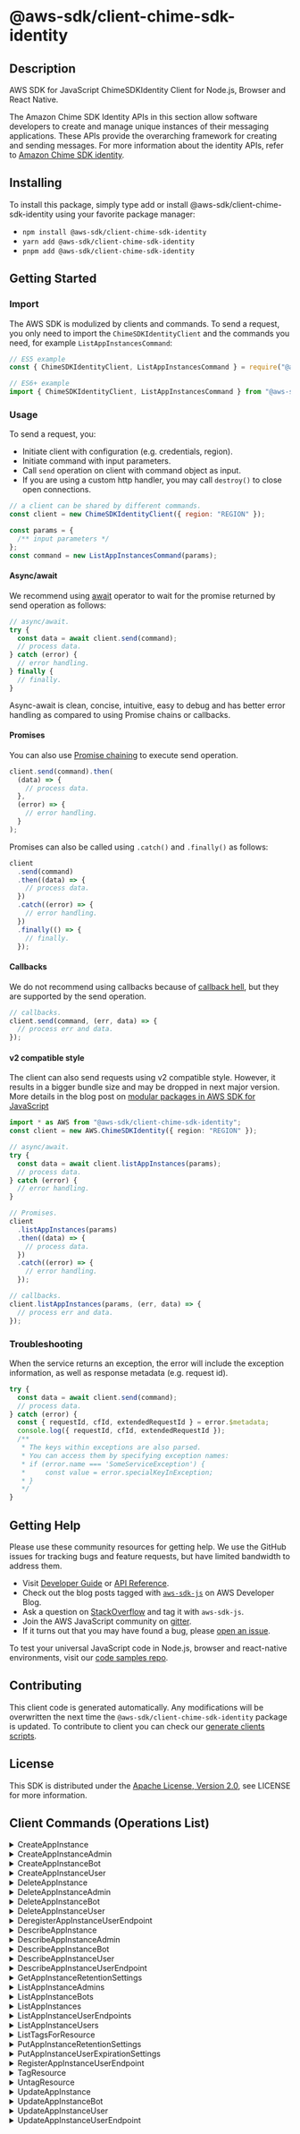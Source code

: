 <!-- generated file, do not edit directly -->

# @aws-sdk/client-chime-sdk-identity

## Description

AWS SDK for JavaScript ChimeSDKIdentity Client for Node.js, Browser and React Native.

<p>The Amazon Chime SDK Identity APIs in this section allow software developers to create
and manage unique instances of their messaging applications. These APIs provide the
overarching framework for creating and sending messages. For more information about the
identity APIs, refer to <a href="https://docs.aws.amazon.com/chime/latest/APIReference/API_Operations_Amazon_Chime_SDK_Identity.html">Amazon Chime SDK identity</a>.</p>

## Installing

To install this package, simply type add or install @aws-sdk/client-chime-sdk-identity
using your favorite package manager:

- `npm install @aws-sdk/client-chime-sdk-identity`
- `yarn add @aws-sdk/client-chime-sdk-identity`
- `pnpm add @aws-sdk/client-chime-sdk-identity`

## Getting Started

### Import

The AWS SDK is modulized by clients and commands.
To send a request, you only need to import the `ChimeSDKIdentityClient` and
the commands you need, for example `ListAppInstancesCommand`:

```js
// ES5 example
const { ChimeSDKIdentityClient, ListAppInstancesCommand } = require("@aws-sdk/client-chime-sdk-identity");
```

```ts
// ES6+ example
import { ChimeSDKIdentityClient, ListAppInstancesCommand } from "@aws-sdk/client-chime-sdk-identity";
```

### Usage

To send a request, you:

- Initiate client with configuration (e.g. credentials, region).
- Initiate command with input parameters.
- Call `send` operation on client with command object as input.
- If you are using a custom http handler, you may call `destroy()` to close open connections.

```js
// a client can be shared by different commands.
const client = new ChimeSDKIdentityClient({ region: "REGION" });

const params = {
  /** input parameters */
};
const command = new ListAppInstancesCommand(params);
```

#### Async/await

We recommend using [await](https://developer.mozilla.org/en-US/docs/Web/JavaScript/Reference/Operators/await)
operator to wait for the promise returned by send operation as follows:

```js
// async/await.
try {
  const data = await client.send(command);
  // process data.
} catch (error) {
  // error handling.
} finally {
  // finally.
}
```

Async-await is clean, concise, intuitive, easy to debug and has better error handling
as compared to using Promise chains or callbacks.

#### Promises

You can also use [Promise chaining](https://developer.mozilla.org/en-US/docs/Web/JavaScript/Guide/Using_promises#chaining)
to execute send operation.

```js
client.send(command).then(
  (data) => {
    // process data.
  },
  (error) => {
    // error handling.
  }
);
```

Promises can also be called using `.catch()` and `.finally()` as follows:

```js
client
  .send(command)
  .then((data) => {
    // process data.
  })
  .catch((error) => {
    // error handling.
  })
  .finally(() => {
    // finally.
  });
```

#### Callbacks

We do not recommend using callbacks because of [callback hell](http://callbackhell.com/),
but they are supported by the send operation.

```js
// callbacks.
client.send(command, (err, data) => {
  // process err and data.
});
```

#### v2 compatible style

The client can also send requests using v2 compatible style.
However, it results in a bigger bundle size and may be dropped in next major version. More details in the blog post
on [modular packages in AWS SDK for JavaScript](https://aws.amazon.com/blogs/developer/modular-packages-in-aws-sdk-for-javascript/)

```ts
import * as AWS from "@aws-sdk/client-chime-sdk-identity";
const client = new AWS.ChimeSDKIdentity({ region: "REGION" });

// async/await.
try {
  const data = await client.listAppInstances(params);
  // process data.
} catch (error) {
  // error handling.
}

// Promises.
client
  .listAppInstances(params)
  .then((data) => {
    // process data.
  })
  .catch((error) => {
    // error handling.
  });

// callbacks.
client.listAppInstances(params, (err, data) => {
  // process err and data.
});
```

### Troubleshooting

When the service returns an exception, the error will include the exception information,
as well as response metadata (e.g. request id).

```js
try {
  const data = await client.send(command);
  // process data.
} catch (error) {
  const { requestId, cfId, extendedRequestId } = error.$metadata;
  console.log({ requestId, cfId, extendedRequestId });
  /**
   * The keys within exceptions are also parsed.
   * You can access them by specifying exception names:
   * if (error.name === 'SomeServiceException') {
   *     const value = error.specialKeyInException;
   * }
   */
}
```

## Getting Help

Please use these community resources for getting help.
We use the GitHub issues for tracking bugs and feature requests, but have limited bandwidth to address them.

- Visit [Developer Guide](https://docs.aws.amazon.com/sdk-for-javascript/v3/developer-guide/welcome.html)
  or [API Reference](https://docs.aws.amazon.com/AWSJavaScriptSDK/v3/latest/index.html).
- Check out the blog posts tagged with [`aws-sdk-js`](https://aws.amazon.com/blogs/developer/tag/aws-sdk-js/)
  on AWS Developer Blog.
- Ask a question on [StackOverflow](https://stackoverflow.com/questions/tagged/aws-sdk-js) and tag it with `aws-sdk-js`.
- Join the AWS JavaScript community on [gitter](https://gitter.im/aws/aws-sdk-js-v3).
- If it turns out that you may have found a bug, please [open an issue](https://github.com/aws/aws-sdk-js-v3/issues/new/choose).

To test your universal JavaScript code in Node.js, browser and react-native environments,
visit our [code samples repo](https://github.com/aws-samples/aws-sdk-js-tests).

## Contributing

This client code is generated automatically. Any modifications will be overwritten the next time the `@aws-sdk/client-chime-sdk-identity` package is updated.
To contribute to client you can check our [generate clients scripts](https://github.com/aws/aws-sdk-js-v3/tree/main/scripts/generate-clients).

## License

This SDK is distributed under the
[Apache License, Version 2.0](http://www.apache.org/licenses/LICENSE-2.0),
see LICENSE for more information.

## Client Commands (Operations List)

<details>
<summary>
CreateAppInstance
</summary>

[Command API Reference](https://docs.aws.amazon.com/AWSJavaScriptSDK/v3/latest/client/chime-sdk-identity/command/CreateAppInstanceCommand/) / [Input](https://docs.aws.amazon.com/AWSJavaScriptSDK/v3/latest/Package/-aws-sdk-client-chime-sdk-identity/Interface/CreateAppInstanceCommandInput/) / [Output](https://docs.aws.amazon.com/AWSJavaScriptSDK/v3/latest/Package/-aws-sdk-client-chime-sdk-identity/Interface/CreateAppInstanceCommandOutput/)

</details>
<details>
<summary>
CreateAppInstanceAdmin
</summary>

[Command API Reference](https://docs.aws.amazon.com/AWSJavaScriptSDK/v3/latest/client/chime-sdk-identity/command/CreateAppInstanceAdminCommand/) / [Input](https://docs.aws.amazon.com/AWSJavaScriptSDK/v3/latest/Package/-aws-sdk-client-chime-sdk-identity/Interface/CreateAppInstanceAdminCommandInput/) / [Output](https://docs.aws.amazon.com/AWSJavaScriptSDK/v3/latest/Package/-aws-sdk-client-chime-sdk-identity/Interface/CreateAppInstanceAdminCommandOutput/)

</details>
<details>
<summary>
CreateAppInstanceBot
</summary>

[Command API Reference](https://docs.aws.amazon.com/AWSJavaScriptSDK/v3/latest/client/chime-sdk-identity/command/CreateAppInstanceBotCommand/) / [Input](https://docs.aws.amazon.com/AWSJavaScriptSDK/v3/latest/Package/-aws-sdk-client-chime-sdk-identity/Interface/CreateAppInstanceBotCommandInput/) / [Output](https://docs.aws.amazon.com/AWSJavaScriptSDK/v3/latest/Package/-aws-sdk-client-chime-sdk-identity/Interface/CreateAppInstanceBotCommandOutput/)

</details>
<details>
<summary>
CreateAppInstanceUser
</summary>

[Command API Reference](https://docs.aws.amazon.com/AWSJavaScriptSDK/v3/latest/client/chime-sdk-identity/command/CreateAppInstanceUserCommand/) / [Input](https://docs.aws.amazon.com/AWSJavaScriptSDK/v3/latest/Package/-aws-sdk-client-chime-sdk-identity/Interface/CreateAppInstanceUserCommandInput/) / [Output](https://docs.aws.amazon.com/AWSJavaScriptSDK/v3/latest/Package/-aws-sdk-client-chime-sdk-identity/Interface/CreateAppInstanceUserCommandOutput/)

</details>
<details>
<summary>
DeleteAppInstance
</summary>

[Command API Reference](https://docs.aws.amazon.com/AWSJavaScriptSDK/v3/latest/client/chime-sdk-identity/command/DeleteAppInstanceCommand/) / [Input](https://docs.aws.amazon.com/AWSJavaScriptSDK/v3/latest/Package/-aws-sdk-client-chime-sdk-identity/Interface/DeleteAppInstanceCommandInput/) / [Output](https://docs.aws.amazon.com/AWSJavaScriptSDK/v3/latest/Package/-aws-sdk-client-chime-sdk-identity/Interface/DeleteAppInstanceCommandOutput/)

</details>
<details>
<summary>
DeleteAppInstanceAdmin
</summary>

[Command API Reference](https://docs.aws.amazon.com/AWSJavaScriptSDK/v3/latest/client/chime-sdk-identity/command/DeleteAppInstanceAdminCommand/) / [Input](https://docs.aws.amazon.com/AWSJavaScriptSDK/v3/latest/Package/-aws-sdk-client-chime-sdk-identity/Interface/DeleteAppInstanceAdminCommandInput/) / [Output](https://docs.aws.amazon.com/AWSJavaScriptSDK/v3/latest/Package/-aws-sdk-client-chime-sdk-identity/Interface/DeleteAppInstanceAdminCommandOutput/)

</details>
<details>
<summary>
DeleteAppInstanceBot
</summary>

[Command API Reference](https://docs.aws.amazon.com/AWSJavaScriptSDK/v3/latest/client/chime-sdk-identity/command/DeleteAppInstanceBotCommand/) / [Input](https://docs.aws.amazon.com/AWSJavaScriptSDK/v3/latest/Package/-aws-sdk-client-chime-sdk-identity/Interface/DeleteAppInstanceBotCommandInput/) / [Output](https://docs.aws.amazon.com/AWSJavaScriptSDK/v3/latest/Package/-aws-sdk-client-chime-sdk-identity/Interface/DeleteAppInstanceBotCommandOutput/)

</details>
<details>
<summary>
DeleteAppInstanceUser
</summary>

[Command API Reference](https://docs.aws.amazon.com/AWSJavaScriptSDK/v3/latest/client/chime-sdk-identity/command/DeleteAppInstanceUserCommand/) / [Input](https://docs.aws.amazon.com/AWSJavaScriptSDK/v3/latest/Package/-aws-sdk-client-chime-sdk-identity/Interface/DeleteAppInstanceUserCommandInput/) / [Output](https://docs.aws.amazon.com/AWSJavaScriptSDK/v3/latest/Package/-aws-sdk-client-chime-sdk-identity/Interface/DeleteAppInstanceUserCommandOutput/)

</details>
<details>
<summary>
DeregisterAppInstanceUserEndpoint
</summary>

[Command API Reference](https://docs.aws.amazon.com/AWSJavaScriptSDK/v3/latest/client/chime-sdk-identity/command/DeregisterAppInstanceUserEndpointCommand/) / [Input](https://docs.aws.amazon.com/AWSJavaScriptSDK/v3/latest/Package/-aws-sdk-client-chime-sdk-identity/Interface/DeregisterAppInstanceUserEndpointCommandInput/) / [Output](https://docs.aws.amazon.com/AWSJavaScriptSDK/v3/latest/Package/-aws-sdk-client-chime-sdk-identity/Interface/DeregisterAppInstanceUserEndpointCommandOutput/)

</details>
<details>
<summary>
DescribeAppInstance
</summary>

[Command API Reference](https://docs.aws.amazon.com/AWSJavaScriptSDK/v3/latest/client/chime-sdk-identity/command/DescribeAppInstanceCommand/) / [Input](https://docs.aws.amazon.com/AWSJavaScriptSDK/v3/latest/Package/-aws-sdk-client-chime-sdk-identity/Interface/DescribeAppInstanceCommandInput/) / [Output](https://docs.aws.amazon.com/AWSJavaScriptSDK/v3/latest/Package/-aws-sdk-client-chime-sdk-identity/Interface/DescribeAppInstanceCommandOutput/)

</details>
<details>
<summary>
DescribeAppInstanceAdmin
</summary>

[Command API Reference](https://docs.aws.amazon.com/AWSJavaScriptSDK/v3/latest/client/chime-sdk-identity/command/DescribeAppInstanceAdminCommand/) / [Input](https://docs.aws.amazon.com/AWSJavaScriptSDK/v3/latest/Package/-aws-sdk-client-chime-sdk-identity/Interface/DescribeAppInstanceAdminCommandInput/) / [Output](https://docs.aws.amazon.com/AWSJavaScriptSDK/v3/latest/Package/-aws-sdk-client-chime-sdk-identity/Interface/DescribeAppInstanceAdminCommandOutput/)

</details>
<details>
<summary>
DescribeAppInstanceBot
</summary>

[Command API Reference](https://docs.aws.amazon.com/AWSJavaScriptSDK/v3/latest/client/chime-sdk-identity/command/DescribeAppInstanceBotCommand/) / [Input](https://docs.aws.amazon.com/AWSJavaScriptSDK/v3/latest/Package/-aws-sdk-client-chime-sdk-identity/Interface/DescribeAppInstanceBotCommandInput/) / [Output](https://docs.aws.amazon.com/AWSJavaScriptSDK/v3/latest/Package/-aws-sdk-client-chime-sdk-identity/Interface/DescribeAppInstanceBotCommandOutput/)

</details>
<details>
<summary>
DescribeAppInstanceUser
</summary>

[Command API Reference](https://docs.aws.amazon.com/AWSJavaScriptSDK/v3/latest/client/chime-sdk-identity/command/DescribeAppInstanceUserCommand/) / [Input](https://docs.aws.amazon.com/AWSJavaScriptSDK/v3/latest/Package/-aws-sdk-client-chime-sdk-identity/Interface/DescribeAppInstanceUserCommandInput/) / [Output](https://docs.aws.amazon.com/AWSJavaScriptSDK/v3/latest/Package/-aws-sdk-client-chime-sdk-identity/Interface/DescribeAppInstanceUserCommandOutput/)

</details>
<details>
<summary>
DescribeAppInstanceUserEndpoint
</summary>

[Command API Reference](https://docs.aws.amazon.com/AWSJavaScriptSDK/v3/latest/client/chime-sdk-identity/command/DescribeAppInstanceUserEndpointCommand/) / [Input](https://docs.aws.amazon.com/AWSJavaScriptSDK/v3/latest/Package/-aws-sdk-client-chime-sdk-identity/Interface/DescribeAppInstanceUserEndpointCommandInput/) / [Output](https://docs.aws.amazon.com/AWSJavaScriptSDK/v3/latest/Package/-aws-sdk-client-chime-sdk-identity/Interface/DescribeAppInstanceUserEndpointCommandOutput/)

</details>
<details>
<summary>
GetAppInstanceRetentionSettings
</summary>

[Command API Reference](https://docs.aws.amazon.com/AWSJavaScriptSDK/v3/latest/client/chime-sdk-identity/command/GetAppInstanceRetentionSettingsCommand/) / [Input](https://docs.aws.amazon.com/AWSJavaScriptSDK/v3/latest/Package/-aws-sdk-client-chime-sdk-identity/Interface/GetAppInstanceRetentionSettingsCommandInput/) / [Output](https://docs.aws.amazon.com/AWSJavaScriptSDK/v3/latest/Package/-aws-sdk-client-chime-sdk-identity/Interface/GetAppInstanceRetentionSettingsCommandOutput/)

</details>
<details>
<summary>
ListAppInstanceAdmins
</summary>

[Command API Reference](https://docs.aws.amazon.com/AWSJavaScriptSDK/v3/latest/client/chime-sdk-identity/command/ListAppInstanceAdminsCommand/) / [Input](https://docs.aws.amazon.com/AWSJavaScriptSDK/v3/latest/Package/-aws-sdk-client-chime-sdk-identity/Interface/ListAppInstanceAdminsCommandInput/) / [Output](https://docs.aws.amazon.com/AWSJavaScriptSDK/v3/latest/Package/-aws-sdk-client-chime-sdk-identity/Interface/ListAppInstanceAdminsCommandOutput/)

</details>
<details>
<summary>
ListAppInstanceBots
</summary>

[Command API Reference](https://docs.aws.amazon.com/AWSJavaScriptSDK/v3/latest/client/chime-sdk-identity/command/ListAppInstanceBotsCommand/) / [Input](https://docs.aws.amazon.com/AWSJavaScriptSDK/v3/latest/Package/-aws-sdk-client-chime-sdk-identity/Interface/ListAppInstanceBotsCommandInput/) / [Output](https://docs.aws.amazon.com/AWSJavaScriptSDK/v3/latest/Package/-aws-sdk-client-chime-sdk-identity/Interface/ListAppInstanceBotsCommandOutput/)

</details>
<details>
<summary>
ListAppInstances
</summary>

[Command API Reference](https://docs.aws.amazon.com/AWSJavaScriptSDK/v3/latest/client/chime-sdk-identity/command/ListAppInstancesCommand/) / [Input](https://docs.aws.amazon.com/AWSJavaScriptSDK/v3/latest/Package/-aws-sdk-client-chime-sdk-identity/Interface/ListAppInstancesCommandInput/) / [Output](https://docs.aws.amazon.com/AWSJavaScriptSDK/v3/latest/Package/-aws-sdk-client-chime-sdk-identity/Interface/ListAppInstancesCommandOutput/)

</details>
<details>
<summary>
ListAppInstanceUserEndpoints
</summary>

[Command API Reference](https://docs.aws.amazon.com/AWSJavaScriptSDK/v3/latest/client/chime-sdk-identity/command/ListAppInstanceUserEndpointsCommand/) / [Input](https://docs.aws.amazon.com/AWSJavaScriptSDK/v3/latest/Package/-aws-sdk-client-chime-sdk-identity/Interface/ListAppInstanceUserEndpointsCommandInput/) / [Output](https://docs.aws.amazon.com/AWSJavaScriptSDK/v3/latest/Package/-aws-sdk-client-chime-sdk-identity/Interface/ListAppInstanceUserEndpointsCommandOutput/)

</details>
<details>
<summary>
ListAppInstanceUsers
</summary>

[Command API Reference](https://docs.aws.amazon.com/AWSJavaScriptSDK/v3/latest/client/chime-sdk-identity/command/ListAppInstanceUsersCommand/) / [Input](https://docs.aws.amazon.com/AWSJavaScriptSDK/v3/latest/Package/-aws-sdk-client-chime-sdk-identity/Interface/ListAppInstanceUsersCommandInput/) / [Output](https://docs.aws.amazon.com/AWSJavaScriptSDK/v3/latest/Package/-aws-sdk-client-chime-sdk-identity/Interface/ListAppInstanceUsersCommandOutput/)

</details>
<details>
<summary>
ListTagsForResource
</summary>

[Command API Reference](https://docs.aws.amazon.com/AWSJavaScriptSDK/v3/latest/client/chime-sdk-identity/command/ListTagsForResourceCommand/) / [Input](https://docs.aws.amazon.com/AWSJavaScriptSDK/v3/latest/Package/-aws-sdk-client-chime-sdk-identity/Interface/ListTagsForResourceCommandInput/) / [Output](https://docs.aws.amazon.com/AWSJavaScriptSDK/v3/latest/Package/-aws-sdk-client-chime-sdk-identity/Interface/ListTagsForResourceCommandOutput/)

</details>
<details>
<summary>
PutAppInstanceRetentionSettings
</summary>

[Command API Reference](https://docs.aws.amazon.com/AWSJavaScriptSDK/v3/latest/client/chime-sdk-identity/command/PutAppInstanceRetentionSettingsCommand/) / [Input](https://docs.aws.amazon.com/AWSJavaScriptSDK/v3/latest/Package/-aws-sdk-client-chime-sdk-identity/Interface/PutAppInstanceRetentionSettingsCommandInput/) / [Output](https://docs.aws.amazon.com/AWSJavaScriptSDK/v3/latest/Package/-aws-sdk-client-chime-sdk-identity/Interface/PutAppInstanceRetentionSettingsCommandOutput/)

</details>
<details>
<summary>
PutAppInstanceUserExpirationSettings
</summary>

[Command API Reference](https://docs.aws.amazon.com/AWSJavaScriptSDK/v3/latest/client/chime-sdk-identity/command/PutAppInstanceUserExpirationSettingsCommand/) / [Input](https://docs.aws.amazon.com/AWSJavaScriptSDK/v3/latest/Package/-aws-sdk-client-chime-sdk-identity/Interface/PutAppInstanceUserExpirationSettingsCommandInput/) / [Output](https://docs.aws.amazon.com/AWSJavaScriptSDK/v3/latest/Package/-aws-sdk-client-chime-sdk-identity/Interface/PutAppInstanceUserExpirationSettingsCommandOutput/)

</details>
<details>
<summary>
RegisterAppInstanceUserEndpoint
</summary>

[Command API Reference](https://docs.aws.amazon.com/AWSJavaScriptSDK/v3/latest/client/chime-sdk-identity/command/RegisterAppInstanceUserEndpointCommand/) / [Input](https://docs.aws.amazon.com/AWSJavaScriptSDK/v3/latest/Package/-aws-sdk-client-chime-sdk-identity/Interface/RegisterAppInstanceUserEndpointCommandInput/) / [Output](https://docs.aws.amazon.com/AWSJavaScriptSDK/v3/latest/Package/-aws-sdk-client-chime-sdk-identity/Interface/RegisterAppInstanceUserEndpointCommandOutput/)

</details>
<details>
<summary>
TagResource
</summary>

[Command API Reference](https://docs.aws.amazon.com/AWSJavaScriptSDK/v3/latest/client/chime-sdk-identity/command/TagResourceCommand/) / [Input](https://docs.aws.amazon.com/AWSJavaScriptSDK/v3/latest/Package/-aws-sdk-client-chime-sdk-identity/Interface/TagResourceCommandInput/) / [Output](https://docs.aws.amazon.com/AWSJavaScriptSDK/v3/latest/Package/-aws-sdk-client-chime-sdk-identity/Interface/TagResourceCommandOutput/)

</details>
<details>
<summary>
UntagResource
</summary>

[Command API Reference](https://docs.aws.amazon.com/AWSJavaScriptSDK/v3/latest/client/chime-sdk-identity/command/UntagResourceCommand/) / [Input](https://docs.aws.amazon.com/AWSJavaScriptSDK/v3/latest/Package/-aws-sdk-client-chime-sdk-identity/Interface/UntagResourceCommandInput/) / [Output](https://docs.aws.amazon.com/AWSJavaScriptSDK/v3/latest/Package/-aws-sdk-client-chime-sdk-identity/Interface/UntagResourceCommandOutput/)

</details>
<details>
<summary>
UpdateAppInstance
</summary>

[Command API Reference](https://docs.aws.amazon.com/AWSJavaScriptSDK/v3/latest/client/chime-sdk-identity/command/UpdateAppInstanceCommand/) / [Input](https://docs.aws.amazon.com/AWSJavaScriptSDK/v3/latest/Package/-aws-sdk-client-chime-sdk-identity/Interface/UpdateAppInstanceCommandInput/) / [Output](https://docs.aws.amazon.com/AWSJavaScriptSDK/v3/latest/Package/-aws-sdk-client-chime-sdk-identity/Interface/UpdateAppInstanceCommandOutput/)

</details>
<details>
<summary>
UpdateAppInstanceBot
</summary>

[Command API Reference](https://docs.aws.amazon.com/AWSJavaScriptSDK/v3/latest/client/chime-sdk-identity/command/UpdateAppInstanceBotCommand/) / [Input](https://docs.aws.amazon.com/AWSJavaScriptSDK/v3/latest/Package/-aws-sdk-client-chime-sdk-identity/Interface/UpdateAppInstanceBotCommandInput/) / [Output](https://docs.aws.amazon.com/AWSJavaScriptSDK/v3/latest/Package/-aws-sdk-client-chime-sdk-identity/Interface/UpdateAppInstanceBotCommandOutput/)

</details>
<details>
<summary>
UpdateAppInstanceUser
</summary>

[Command API Reference](https://docs.aws.amazon.com/AWSJavaScriptSDK/v3/latest/client/chime-sdk-identity/command/UpdateAppInstanceUserCommand/) / [Input](https://docs.aws.amazon.com/AWSJavaScriptSDK/v3/latest/Package/-aws-sdk-client-chime-sdk-identity/Interface/UpdateAppInstanceUserCommandInput/) / [Output](https://docs.aws.amazon.com/AWSJavaScriptSDK/v3/latest/Package/-aws-sdk-client-chime-sdk-identity/Interface/UpdateAppInstanceUserCommandOutput/)

</details>
<details>
<summary>
UpdateAppInstanceUserEndpoint
</summary>

[Command API Reference](https://docs.aws.amazon.com/AWSJavaScriptSDK/v3/latest/client/chime-sdk-identity/command/UpdateAppInstanceUserEndpointCommand/) / [Input](https://docs.aws.amazon.com/AWSJavaScriptSDK/v3/latest/Package/-aws-sdk-client-chime-sdk-identity/Interface/UpdateAppInstanceUserEndpointCommandInput/) / [Output](https://docs.aws.amazon.com/AWSJavaScriptSDK/v3/latest/Package/-aws-sdk-client-chime-sdk-identity/Interface/UpdateAppInstanceUserEndpointCommandOutput/)

</details>
